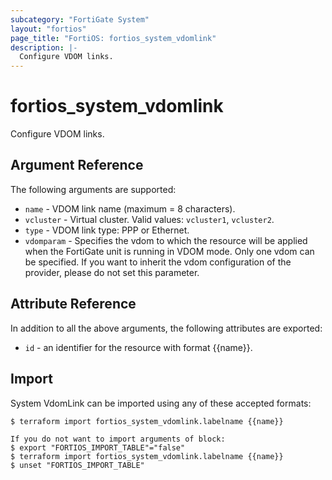 ```yaml
---
subcategory: "FortiGate System"
layout: "fortios"
page_title: "FortiOS: fortios_system_vdomlink"
description: |-
  Configure VDOM links.
---
```


# fortios_system_vdomlink
Configure VDOM links.

## Argument Reference

The following arguments are supported:

* `name` - VDOM link name (maximum = 8 characters).
* `vcluster` - Virtual cluster. Valid values: `vcluster1`, `vcluster2`.
* `type` - VDOM link type: PPP or Ethernet.
* `vdomparam` - Specifies the vdom to which the resource will be applied when the FortiGate unit is running in VDOM mode. Only one vdom can be specified. If you want to inherit the vdom configuration of the provider, please do not set this parameter.


## Attribute Reference

In addition to all the above arguments, the following attributes are exported:
* `id` - an identifier for the resource with format {{name}}.

## Import

System VdomLink can be imported using any of these accepted formats:
```
$ terraform import fortios_system_vdomlink.labelname {{name}}

If you do not want to import arguments of block:
$ export "FORTIOS_IMPORT_TABLE"="false"
$ terraform import fortios_system_vdomlink.labelname {{name}}
$ unset "FORTIOS_IMPORT_TABLE"
```
